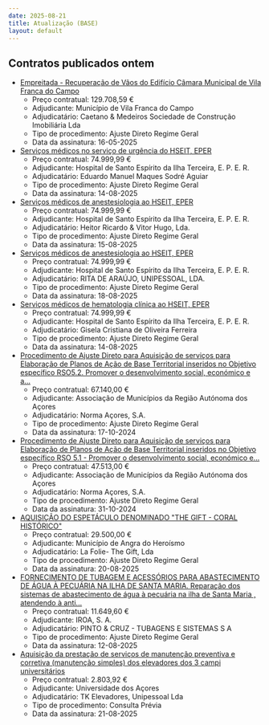 ```yaml
---
date: 2025-08-21
title: Atualização (BASE)
layout: default
---
```

## Contratos publicados ontem

* [Empreitada - Recuperação de Vãos do Edifício Câmara Municipal de Vila Franca do Campo](https://www.base.gov.pt/Base4/pt/detalhe/?type=contratos&id=11651198)
  * Preço contratual: 129.708,59 €
  * Adjudicante: Município de Vila Franca do Campo
  * Adjudicatário: Caetano & Medeiros Sociedade de Construção Imobiliária Lda
  * Tipo de procedimento: Ajuste Direto Regime Geral
  * Data da assinatura: 16-05-2025
* [Serviços médicos no serviço de urgência do HSEIT, EPER](https://www.base.gov.pt/Base4/pt/detalhe/?type=contratos&id=11651003)
  * Preço contratual: 74.999,99 €
  * Adjudicante: Hospital de Santo Espírito da Ilha Terceira, E. P. E. R.
  * Adjudicatário: Eduardo Manuel Maques Sodré Aguiar
  * Tipo de procedimento: Ajuste Direto Regime Geral
  * Data da assinatura: 14-08-2025
* [Serviços médicos de anestesiologia ao HSEIT, EPER](https://www.base.gov.pt/Base4/pt/detalhe/?type=contratos&id=11650686)
  * Preço contratual: 74.999,99 €
  * Adjudicante: Hospital de Santo Espírito da Ilha Terceira, E. P. E. R.
  * Adjudicatário: Heitor Ricardo & Vitor Hugo, Lda.
  * Tipo de procedimento: Ajuste Direto Regime Geral
  * Data da assinatura: 15-08-2025
* [Serviços médicos de anestesiologia ao HSEIT, EPER](https://www.base.gov.pt/Base4/pt/detalhe/?type=contratos&id=11650831)
  * Preço contratual: 74.999,99 €
  * Adjudicante: Hospital de Santo Espírito da Ilha Terceira, E. P. E. R.
  * Adjudicatário: RITA DE ARAÚJO, UNIPESSOAL, LDA.
  * Tipo de procedimento: Ajuste Direto Regime Geral
  * Data da assinatura: 18-08-2025
* [Serviços médicos de hematologia clínica ao HSEIT, EPER](https://www.base.gov.pt/Base4/pt/detalhe/?type=contratos&id=11650901)
  * Preço contratual: 74.999,99 €
  * Adjudicante: Hospital de Santo Espírito da Ilha Terceira, E. P. E. R.
  * Adjudicatário: Gisela Cristiana de Oliveira Ferreira
  * Tipo de procedimento: Ajuste Direto Regime Geral
  * Data da assinatura: 14-08-2025
* [Procedimento de Ajuste Direto para Aquisição de serviços para Elaboração de Planos de Ação de Base Territorial inseridos no Objetivo específico RSO5.2. Promover o desenvolvimento social, económico e a...](https://www.base.gov.pt/Base4/pt/detalhe/?type=contratos&id=11650664)
  * Preço contratual: 67.140,00 €
  * Adjudicante: Associação de Municípios da Região Autónoma dos Açores
  * Adjudicatário: Norma Açores, S.A.
  * Tipo de procedimento: Ajuste Direto Regime Geral
  * Data da assinatura: 17-10-2024
* [Procedimento de Ajuste Direto para Aquisição de serviços para Elaboração de Planos de Ação de Base Territorial inseridos no Objetivo específico RSO 5.1 - Promover o desenvolvimento social, económico e...](https://www.base.gov.pt/Base4/pt/detalhe/?type=contratos&id=11650632)
  * Preço contratual: 47.513,00 €
  * Adjudicante: Associação de Municípios da Região Autónoma dos Açores
  * Adjudicatário: Norma Açores, S.A.
  * Tipo de procedimento: Ajuste Direto Regime Geral
  * Data da assinatura: 31-10-2024
* [AQUISIÇÃO DO ESPETÁCULO DENOMINADO "THE GIFT - CORAL HISTÓRICO"](https://www.base.gov.pt/Base4/pt/detalhe/?type=contratos&id=11650514)
  * Preço contratual: 29.500,00 €
  * Adjudicante: Município de Angra do Heroísmo
  * Adjudicatário: La Folie- The Gift, Lda
  * Tipo de procedimento: Ajuste Direto Regime Geral
  * Data da assinatura: 20-08-2025
* [FORNECIMENTO DE TUBAGEM E ACESSÓRIOS PARA ABASTECIMENTO DE ÁGUA À PECUÁRIA NA ILHA DE SANTA MARIA.  Reparação dos sistemas de abastecimento de água à pecuária na ilha de Santa Maria , atendendo à anti...](https://www.base.gov.pt/Base4/pt/detalhe/?type=contratos&id=11650951)
  * Preço contratual: 11.649,60 €
  * Adjudicante: IROA, S. A.
  * Adjudicatário: PINTO & CRUZ - TUBAGENS E SISTEMAS S A
  * Tipo de procedimento: Ajuste Direto Regime Geral
  * Data da assinatura: 12-08-2025
* [Aquisição da prestação de serviços de manutenção preventiva e corretiva (manutenção simples) dos elevadores dos 3 campi universitários](https://www.base.gov.pt/Base4/pt/detalhe/?type=contratos&id=11651578)
  * Preço contratual: 2.803,92 €
  * Adjudicante: Universidade dos Açores
  * Adjudicatário: TK Elevadores, Unipessoal Lda
  * Tipo de procedimento: Consulta Prévia
  * Data da assinatura: 21-08-2025

